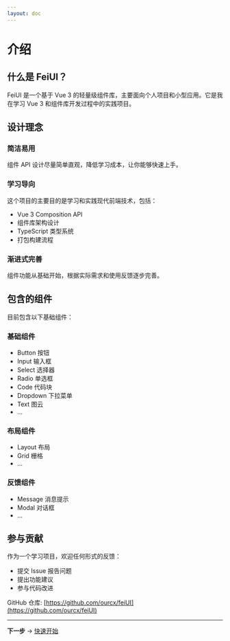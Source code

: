 ```yaml
---
layout: doc
---
```


# 介绍

## 什么是 FeiUI？

FeiUI 是一个基于 Vue 3 的轻量级组件库，主要面向个人项目和小型应用。它是我在学习 Vue 3 和组件库开发过程中的实践项目。

## 设计理念

### 简洁易用
组件 API 设计尽量简单直观，降低学习成本，让你能够快速上手。

### 学习导向
这个项目的主要目的是学习和实践现代前端技术，包括：
- Vue 3 Composition API
- 组件库架构设计
- TypeScript 类型系统
- 打包构建流程

### 渐进式完善
组件功能从基础开始，根据实际需求和使用反馈逐步完善。

## 包含的组件

目前包含以下基础组件：

### 基础组件
- Button 按钮
- Input 输入框
- Select 选择器
- Radio 单选框
- Code 代码块
- Dropdown 下拉菜单
- Text 图云
- ...

### 布局组件  
- Layout 布局
- Grid 栅格
- ...

### 反馈组件
- Message 消息提示
- Modal 对话框
- ...

## 参与贡献

作为一个学习项目，欢迎任何形式的反馈：
- 提交 Issue 报告问题
- 提出功能建议
- 参与代码改进

GitHub 仓库: [https://github.com/ourcx/feiUI](https://github.com/ourcx/feiUI)

---

**下一步** → [快速开始](/guide/quickstart)